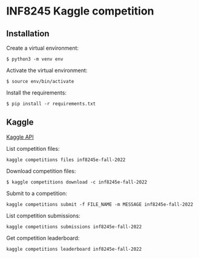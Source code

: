 # INF8245 Kaggle competition

## Installation

Create a virtual environment:
```
$ python3 -m venv env
```
Activate the virtual environment:
```
$ source env/bin/activate
```
Install the requirements:
```
$ pip install -r requirements.txt
```

## Kaggle

[Kaggle API](https://github.com/Kaggle/kaggle-api)

List competition files:
```
kaggle competitions files inf8245e-fall-2022
```
Download competition files:
```
$ kaggle competitions download -c inf8245e-fall-2022
```
Submit to a competition:
```
kaggle competitions submit -f FILE_NAME -m MESSAGE inf8245e-fall-2022
```
List competition submissions:
```
kaggle competitions submissions inf8245e-fall-2022
```
Get competition leaderboard:
```
kaggle competitions leaderboard inf8245e-fall-2022
```
